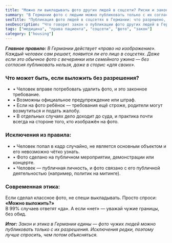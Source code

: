 ```yaml
---
title: "Можно ли выкладывать фото других людей в соцсети? Риски и закон в Германии"
summary: "В Германии фото с людьми можно публиковать только с их согласия. Исключения — публичные мероприятия или случайные попадания в кадр. Без разрешения возможны требования удалить фото, штрафы и даже суд."
seoTitle: "Публикация фото людей в соцсетях в Германии: что разрешено, а что нет"
seoDescription: "Что говорит закон о публикации фото других людей в Германии? Когда нужно согласие, какие есть исключения и чем грозит нарушение."
tags: ["медицина", "права пациента", "соцсети", "фото", "закон"]
category: ["housing"]
---
```


_**Главное правило:** В Германии действует «право на изображение». Каждый человек сам решает, появится ли его лицо в соцсетях. Даже если это обычное фото с вечеринки или семейного ужина — без согласия публиковать нельзя, даже в сторис «для своих»._

### Что может быть, если выложить без разрешения?
- • Человек вправе потребовать удалить фото, и это законное требование.  
- • Возможны официальное предупреждение или штраф.  
- • Если на фото ребёнок — требования ещё строже, родители могут возмутиться и подать жалобу.  
- • В отдельных случаях дело доходит до суда, и практика почти всегда на стороне того, кто изображён на фото.  

### Исключения из правила:
- • Человек попал в кадр случайно, не является основным объектом и его невозможно чётко узнать.  
- • Фото сделано на публичном мероприятии, демонстрации или концерте.  
- • Человек — публичная личность, и фото связано с его публичной деятельностью (например, политик на митинге).  

### Современная этика:
Если сделал классное фото, не спеши выкладывать. Просто спроси:  
**«Можно выложить?»**  
В 99% случаев ответят «да». А если «нет» — уважай чужие границы, без обид.  

_**Итог:** Закон и этика в Германии едины — фото чужих людей можно публиковать только с их разрешения. Исключения редки, поэтому лучше спросить, чем потом объясняться._
